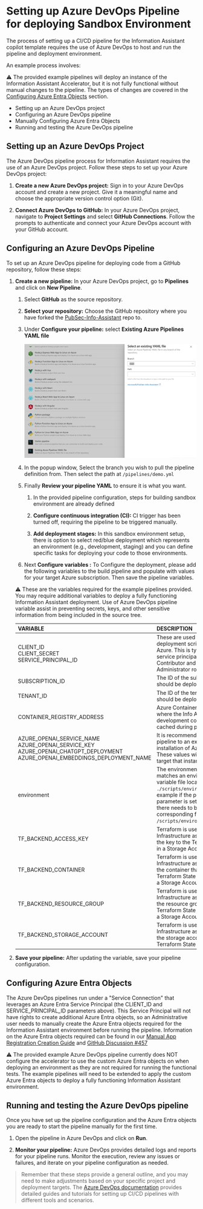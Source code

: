 # Setting up Azure DevOps Pipeline for deploying Sandbox Environment

The process of setting up a CI/CD pipeline for the Information Assistant copilot template requires the use of Azure DevOps to host and run the pipeline and deployment environment.

An example process involves:

:warning: The provided example pipelines will deploy an instance of the Information Assistant Accelerator, but it is not fully functional without manual changes to the pipeline. The types of changes are covered in the [Configuring Azure Entra Objects](#configuring-azure-entra-objects) section.

- Setting up an Azure DevOps project
- Configuring an Azure DevOps pipeline
- Manually Configuring Azure Entra Objects
- Running and testing the Azure DevOps pipeline

## Setting up an Azure DevOps Project

The Azure DevOps pipeline process for Information Assistant requires the use of an Azure DevOps project. Follow these steps to set up your Azure DevOps project:

1. **Create a new Azure DevOps project:** Sign in to your Azure DevOps account and create a new project. Give it a meaningful name and choose the appropriate version control option (Git).

2. **Connect Azure DevOps to GitHub:** In your Azure DevOps project, navigate to **Project Settings** and select **GitHub Connections**. Follow the prompts to authenticate and connect your Azure DevOps account with your GitHub account.

## Configuring an Azure DevOps Pipeline

To set up an Azure DevOps pipeline for deploying code from a GitHub repository, follow these steps:

1. **Create a new pipeline:** In your Azure DevOps project, go to **Pipelines** and click on **New Pipeline**.

   1. Select **GitHub** as the source repository.

   2. **Select your repository:** Choose the GitHub repository where you have forked the [PubSec-Info-Assistant](https://github.com/microsoft/PubSec-Info-Assistant) repo to.

   3. Under **Configure your pipeline:** select **Existing Azure Pipelines YAML file**

      ![pipeline_configuration](/docs/images/sandbox_environment_build_pipeline_configuration.png)

   4. In the popup window, Select the branch you wish to pull the pipeline definition from. Then select the path at `/pipelines/demo.yml`

   5. Finally **Review your pipeline YAML** to ensure it is what you want.

       1. In the provided pipeline configuration, steps for building sandbox environment are already defined

       2. **Configure continuous integration (CI):**  CI trigger has been turned off, requiring the pipeline to be triggered manually.

       3. **Add deployment stages:** In this sandbox environment setup, there is option to select red/blue deployment which represents an environment (e.g., development, staging) and you can define specific tasks for deploying your code to those environments.

   6. Next **Configure variables :** To Configure the deployment, please add the following variables to the build pipeline and populate with values for your target Azure subscription. Then save the pipeline variables.

   :warning: These are the variables required for the example pipelines provided. You may require additional variables to deploy a fully functioning Information Assistant deployment. Use of Azure DevOps pipeline variable assist in preventing secrets, keys, and other sensitive information from being included in the source tree. 

    VARIABLE | DESCRIPTION
    ---|---
    CLIENT_ID<br />CLIENT_SECRET<br />SERVICE_PRINCIPAL_ID | These are used for the deployment scripts to login to Azure. This is typically a service principal and will need Contributor and User Access Administrator roles.
    SUBSCRIPTION_ID | The ID of the subscription that should be deployed to.
    TENANT_ID | The ID of the tenant that should be deployed to.
    CONTAINER_REGISTRY_ADDRESS | Azure Container Registry where the Info Assistant development container will be cached during pipeline runs
    AZURE_OPENAI_SERVICE_NAME<br/>AZURE_OPENAI_SERVICE_KEY<br/>AZURE_OPENAI_CHATGPT_DEPLOYMENT<br/>AZURE_OPENAI_EMBEDDINGS_DEPLOYMENT_NAME | It is recommended to point the pipeline to an existing installation of Azure OpenAI. These values will be used to target that instance.
    environment | The environment name that matches an environment variable file located in `./scripts/environments`. For example if the pipeline parameter is set to "demo" there needs to be a corresponding file at `/scripts/environment/demo.env`
    TF_BACKEND_ACCESS_KEY | Terraform is used to create Infrastructure as Code. This is the key to the Terraform State in a Storage Account.
    TF_BACKEND_CONTAINER | Terraform is used to create Infrastructure as Code. This is the container that the Terraform State is stored within a Storage Account.
    TF_BACKEND_RESOURCE_GROUP | Terraform is used to create Infrastructure as Code. This is the resource group that the Terraform State is stored within a Storage Account.
    TF_BACKEND_STORAGE_ACCOUNT | Terraform is used to create Infrastructure as Code. This is the storage account that the Terraform State is stored.

2. **Save your pipeline:** After updating the variable, save your pipeline configuration.

## Configuring Azure Entra Objects

The Azure DevOps pipelines run under a "Service Connection" that leverages an Azure Entra Service Principal (the CLIENT_ID and SERVICE_PRINCIPAL_ID parameters above). This Service Principal will not have rights to create additional Azure Entra objects, so an Administrative user needs to manually create the Azure Entra objects required for the Information Assistant environment before running the pipeline. Information on the Azure Entra objects required can be found in our [Manual App Registration Creation Guide](docs/deployment/manual_app_registration.md) and [GitHub Discussion #457](https://github.com/microsoft/PubSec-Info-Assistant/discussions/457)

:warning: The provided example Azure DevOps pipeline currently does NOT configure the accelerator to use the custom Azure Entra objects on when deploying an environment as they are not required for running the functional tests. The example pipelines will need to be extended to apply the custom Azure Entra objects to deploy a fully functioning Information Assistant environment.

## Running and testing the Azure DevOps pipeline

Once you have set up the pipeline configuration and the Azure Entra objects you are ready to start the pipeline manually for the first time.

1. Open the pipeline in Azure DevOps and click on **Run**.

2. **Monitor your pipeline:** Azure DevOps provides detailed logs and reports for your pipeline runs. Monitor the execution, review any issues or failures, and iterate on your pipeline configuration as needed.

> Remember that these steps provide a general outline, and you may need to make adjustments based on your specific project and deployment targets. The [Azure DevOps documentation](https://learn.microsoft.com/en-us/azure/devops/pipelines/customize-pipeline?view=azure-devops) provides detailed guides and tutorials for setting up CI/CD pipelines with different tools and scenarios.
